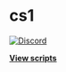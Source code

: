 # cs1

[![Discord](https://img.shields.io/discord/384870460640329728.svg?logo=discord)](https://discord.gg/G2kxrnU)

[**View scripts**](https://github.com/RuneStar/cs1/blob/master/scripts.txt)
